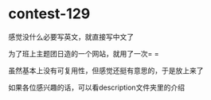 # contest-129

感觉没什么必要写英文，就直接写中文了

为了班上主题团日造的一个网站，就用了一次= =

虽然基本上没有可复用性，但感觉还挺有意思的，于是放上来了

如果各位感兴趣的话，可以看description文件夹里的介绍
